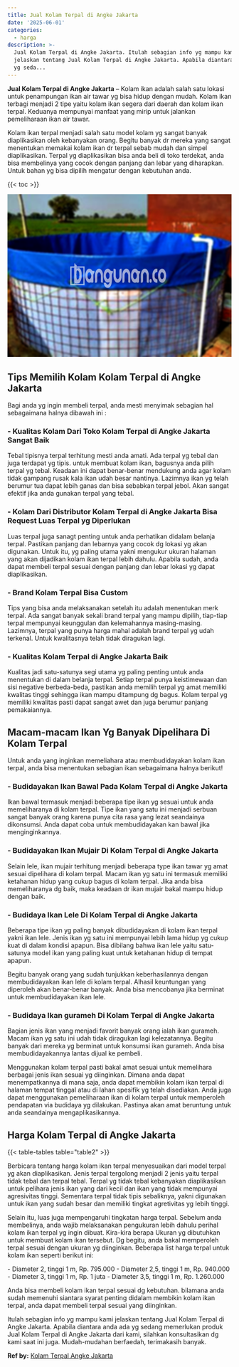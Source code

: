```yaml
---
title: Jual Kolam Terpal di Angke Jakarta
date: '2025-06-01'
categories:
  - harga
description: >-
  Jual Kolam Terpal di Angke Jakarta. Itulah sebagian info yg mampu kami
  jelaskan tentang Jual Kolam Terpal di Angke Jakarta. Apabila diantara anda ada
  yg seda...
---
```


**Jual Kolam Terpal di Angke Jakarta** – Kolam ikan adalah salah satu lokasi untuk penampungan ikan air tawar yg bisa hidup dengan mudah. Kolam ikan terbagi menjadi 2 tipe yaitu kolam ikan segera dari daerah dan kolam ikan terpal. Keduanya mempunyai manfaat yang mirip untuk jalankan pemeliharaan ikan air tawar.

Kolam ikan terpal menjadi salah satu model kolam yg sangat banyak diaplikasikan oleh kebanyakan orang. Begitu banyak dr mereka yang sangat menentukan memakai kolam ikan dr terpal sebab mudah dan simpel diaplikasikan. Terpal yg diaplikasikan bisa anda beli di toko terdekat, anda bisa membelinya yang cocok dengan panjang dan lebar yang diharapkan. Untuk bahan yg bisa dipilih mengatur dengan kebutuhan anda.

{{< toc >}}

![Jual Kolam Terpal di Angke Jakarta](/images/jual-kolam-terpal-54.png)

## Tips Memilih Kolam Kolam Terpal di Angke Jakarta

Bagi anda yg ingin membeli terpal, anda mesti menyimak sebagian hal sebagaimana halnya dibawah ini :

### \- Kualitas Kolam Dari Toko Kolam Terpal di Angke Jakarta Sangat Baik

Tebal tipisnya terpal terhitung mesti anda amati. Ada terpal yg tebal dan juga terdapat yg tipis. untuk membuat kolam ikan, bagusnya anda pilih terpal yg tebal. Keadaan ini dapat benar-benar mendukung anda agar kolam tidak gampang rusak kala ikan udah besar nantinya. Lazimnya ikan yg telah berumur tua dapat lebih ganas dan bisa sebabkan terpal jebol. Akan sangat efektif jika anda gunakan terpal yang tebal.

### \- Kolam Dari Distributor Kolam Terpal di Angke Jakarta Bisa Request Luas Terpal yg Diperlukan

Luas terpal juga sanagt penting untuk anda perhatikan didalam belanja terpal. Pastikan panjang dan lebarnya yang cocok dg lokasi yg akan digunakan. Untuk itu, yg paling utama yakni mengukur ukuran halaman yang akan dijadikan kolam ikan terpal lebih dahulu. Apabila sudah, anda dapat membeli terpal sesuai dengan panjang dan lebar lokasi yg dapat diaplikasikan.

### \- Brand Kolam Terpal Bisa Custom

Tips yang bisa anda melaksanakan setelah itu adalah menentukan merk terpal. Ada sangat banyak sekali brand terpal yang mampu dipilih, tiap-tiap terpal mempunyai keunggulan dan kelemahannya masing-masing. Lazimnya, terpal yang punya harga mahal adalah brand terpal yg udah terkenal. Untuk kwalitasnya telah tidak diragukan lagi.

### \- Kualitas Kolam Terpal di Angke Jakarta Baik

Kualitas jadi satu-satunya segi utama yg paling penting untuk anda menentukan di dalam belanja terpal. Setiap terpal punya keistimewaan dan sisi negative berbeda-beda, pastikan anda memilih terpal yg amat memiliki kwalitas tinggi sehingga ikan mampu ditampung dg bagus. Kolam terpal yg memiliki kwalitas pasti dapat sangat awet dan juga berumur panjang pemakaiannya.

## Macam-macam Ikan Yg Banyak Dipelihara Di Kolam Terpal

Untuk anda yang inginkan memeliahara atau membudidayakan kolam ikan terpal, anda bisa menentukan sebagian ikan sebagaimana halnya berikut!

### \- Budidayakan Ikan Bawal Pada Kolam Terpal di Angke Jakarta

Ikan bawal termasuk menjadi beberapa tipe ikan yg sesuai untuk anda memeliharanya di kolam terpal. Tipe ikan yang satu ini menjadi serbuan sangat banyak orang karena punya cita rasa yang lezat seandainya dikonsumsi. Anda dapat coba untuk membudidayakan kan bawal jika menginginkannya.

### \- Budidayakan Ikan Mujair Di Kolam Terpal di Angke Jakarta

Selain lele, ikan mujair terhitung menjadi beberapa type ikan tawar yg amat sesuai dipelihara di kolam terpal. Macam ikan yg satu ini termasuk memiliki ketahanan hidup yang cukup bagus di kolam terpal. Jika anda bisa memeliharanya dg baik, maka keadaan dr ikan mujair bakal mampu hidup dengan baik.

### \- Budidaya Ikan Lele Di Kolam Terpal di Angke Jakarta

Beberapa tipe ikan yg paling banyak dibudidayakan di kolam ikan terpal yakni ikan lele. Jenis ikan yg satu ini mempunyai lebih lama hidup yg cukup kuat di dalam kondisi apapun. Bisa dibilang bahwa ikan lele yaitu satu-satunya model ikan yang paling kuat untuk ketahanan hidup di tempat apapun.

Begitu banyak orang yang sudah tunjukkan keberhasilannya dengan membudidayakan ikan lele di kolam terpal. Alhasil keuntungan yang diperoleh akan benar-benar banyak. Anda bisa mencobanya jika berminat untuk membudidayakan ikan lele.

### \- Budidaya Ikan gurameh Di Kolam Terpal di Angke Jakarta

Bagian jenis ikan yang menjadi favorit banyak orang ialah ikan gurameh. Macam ikan yg satu ini udah tidak diragukan lagi kelezatannya. Begitu banyak dari mereka yg berminat untuk konsumsi ikan gurameh. Anda bisa membudidayakannya lantas dijual ke pembeli.

Menggunakan kolam terpal pasti bakal amat sesuai untuk memelihara berbagai jenis ikan sesuai yg diinginkan. Dimana anda dapat menempatkannya di mana saja, anda dapat membikin kolam ikan terpal di halaman tempat tinggal atau di lahan spesifik yg telah disediakan. Anda juga dapat menggunakan pemeliharaan ikan di kolam terpal untuk memperoleh pendapatan via budidaya yg dilakukan. Pastinya akan amat beruntung untuk anda seandainya mengaplikasikannya.

## Harga Kolam Terpal di Angke Jakarta

{{< table-tables table="table2" >}}

Berbicara tentang harga kolam ikan terpal menyesuaikan dari model terpal yg akan diaplikasikan. Jenis terpal tergolong menjadi 2 jenis yaitu terpal tidak tebal dan terpal tebal. Terpal yg tidak tebal kebanyakan diaplikasikan untuk pelihara jenis ikan yang dari kecil dan ikan yang tidak mempunyai agresivitas tinggi. Sementara terpal tidak tipis sebaliknya, yakni digunakan untuk ikan yang sudah besar dan memiliki tingkat agretivitas yg lebih tinggi.

Selain itu, luas juga mempengaruhi tingkatan harga terpal. Sebelum anda membelinya, anda wajib melaksanakan pengukuran lebih dahulu perihal kolam ikan terpal yg ingin dibuat. Kira-kira berapa Ukuran yg dibutuhkan untuk membuat kolam ikan tersebut. Dg begitu, anda bakal memperoleh terpal sesuai dengan ukuran yg diinginkan. Beberapa list harga terpal untuk kolam ikan seperti berikut ini:

\- Diameter 2, tinggi 1 m, Rp. 795.000 - Diameter 2,5, tinggi 1 m, Rp. 940.000 - Diameter 3, tinggi 1 m, Rp. 1 juta - Diameter 3,5, tinggi 1 m, Rp. 1.260.000

Anda bisa membeli kolam ikan terpal sesuai dg kebutuhan. bilamana anda sudah memenuhi siantara syarat penting didalam membikin kolam ikan terpal, anda dapat membeli terpal sesuai yang diinginkan.

Itulah sebagian info yg mampu kami jelaskan tentang Jual Kolam Terpal di Angke Jakarta. Apabila diantara anda ada yg sedang memerlukan produk Jual Kolam Terpal di Angke Jakarta dari kami, silahkan konsultasikan dg kami saat ini juga. Mudah-mudahan berfaedah, terimakasih banyak.

**Ref by:** [Kolam Terpal Angke Jakarta](https://id.wikipedia.org/wiki/Kolam)
